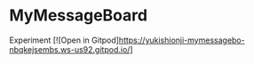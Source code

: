 # MyMessageBoard
Experiment
[![Open in Gitpod]https://yukishionji-mymessagebo-nbqkejsembs.ws-us92.gitpod.io/]
